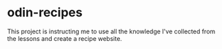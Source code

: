 # odin-recipes
This project is instructing me to use all the knowledge I've collected from the lessons and create a recipe website.